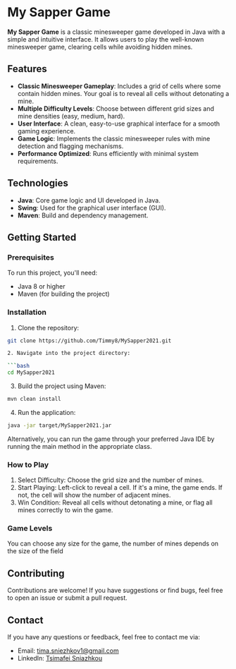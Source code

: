 # My Sapper Game

**My Sapper Game** is a classic minesweeper game developed in Java with a simple and intuitive interface. It allows users to play the well-known minesweeper game, clearing cells while avoiding hidden mines.

## Features

- **Classic Minesweeper Gameplay**: Includes a grid of cells where some contain hidden mines. Your goal is to reveal all cells without detonating a mine.
- **Multiple Difficulty Levels**: Choose between different grid sizes and mine densities (easy, medium, hard).
- **User Interface**: A clean, easy-to-use graphical interface for a smooth gaming experience.
- **Game Logic**: Implements the classic minesweeper rules with mine detection and flagging mechanisms.
- **Performance Optimized**: Runs efficiently with minimal system requirements.

## Technologies

- **Java**: Core game logic and UI developed in Java.
- **Swing**: Used for the graphical user interface (GUI).
- **Maven**: Build and dependency management.

## Getting Started

### Prerequisites

To run this project, you'll need:

- Java 8 or higher
- Maven (for building the project)

### Installation

1. Clone the repository:

```bash
git clone https://github.com/Timmy8/MySapper2021.git

2. Navigate into the project directory:

```bash
cd MySapper2021
```

3. Build the project using Maven:

```bash
mvn clean install
```

4. Run the application:

```bash
java -jar target/MySapper2021.jar
```

Alternatively, you can run the game through your preferred Java IDE by running the main method in the appropriate class.

### How to Play

1. Select Difficulty: Choose the grid size and the number of mines.
2. Start Playing: Left-click to reveal a cell. If it's a mine, the game ends. If not, the cell will show the number of adjacent mines.
3. Win Condition: Reveal all cells without detonating a mine, or flag all mines correctly to win the game.

### Game Levels

You can choose any size for the game, the number of mines depends on the size of the field

## Contributing

Contributions are welcome! If you have suggestions or find bugs, feel free to open an issue or submit a pull request.

## Contact
If you have any questions or feedback, feel free to contact me via:

- Email: tima.sniezhkov1@gmail.com
- LinkedIn: [Tsimafei Sniazhkou](https://www.linkedin.com/in/tsimafei-sniazhkou/)
